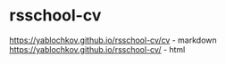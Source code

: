 # rsschool-cv
https://yablochkov.github.io/rsschool-cv/cv - markdown
https://yablochkov.github.io/rsschool-cv/ - html
